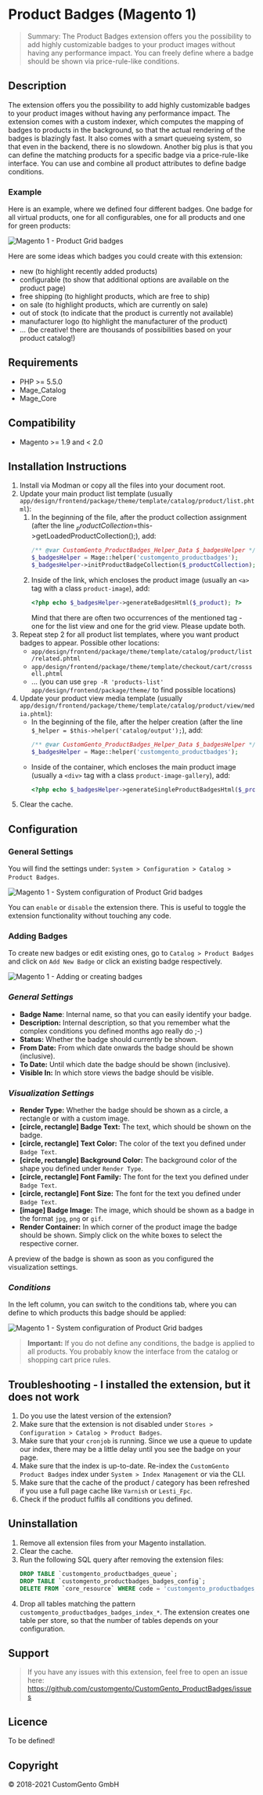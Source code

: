 # Product Badges (Magento 1)

> Summary: The Product Badges extension offers you the possibility to add highly customizable badges to your product images without having any performance impact. You can freely define where a badge should be shown via price-rule-like conditions.

## Description

The extension offers you the possibility to add highly customizable badges to your product images without having any performance impact. The extension comes with a custom indexer, which computes the mapping of badges to products in the background, so that the actual rendering of the badges is blazingly fast. It also comes with a smart queueing system, so that even in the backend, there is no slowdown. Another big plus is that you can define the matching products for a specific badge via a price-rule-like interface. You can use and combine all product attributes to define badge conditions.

### Example

Here is an example, where we defined four different badges. One badge for all virtual products, one for all configurables, one for all products and one for green products:

![Magento 1 - Product Grid badges](./docs-productbadges/media/frontend-example.png)

Here are some ideas which badges you could create with this extension:
* new (to highlight recently added products)
* configurable (to show that additional options are available on the product page)
* free shipping (to highlight products, which are free to ship)
* on sale (to highlight products, which are currently on sale)
* out of stock (to indicate that the product is currently not available)
* manufacturer logo (to highlight the manufacturer of the product)
* … (be creative! there are thousands of possibilities based on your product catalog!)

## Requirements
* PHP >= 5.5.0
* Mage_Catalog
* Mage_Core

## Compatibility
* Magento >= 1.9 and < 2.0

## Installation Instructions
1. Install via Modman or copy all the files into your document root.
2. Update your main product list template (usually `app/design/frontend/package/theme/template/catalog/product/list.phtml`):
    1. In the beginning of the file, after the product collection assignment (after the line $_productCollection=$this->getLoadedProductCollection();), add: 
        ```php
        /** @var CustomGento_ProductBadges_Helper_Data $_badgesHelper */
        $_badgesHelper = Mage::helper('customgento_productbadges');
        $_badgesHelper->initProductBadgeCollection($_productCollection);
        ```
    2. Inside of the link, which encloses the product image (usually an `<a>` tag with a class `product-image`), add: 
        ```php
        <?php echo $_badgesHelper->generateBadgesHtml($_product); ?>
        ```
        Mind that there are often two occurrences of the mentioned tag - one for the list view and one for the grid view. Please update both.
3. Repeat step 2 for all product list templates, where you want product badges to appear. Possible other locations:
    - `app/design/frontend/package/theme/template/catalog/product/list/related.phtml`
    - `app/design/frontend/package/theme/template/checkout/cart/crosssell.phtml`
    - ... (you can use `grep -R 'products-list' app/design/frontend/package/theme/` to find possible locations)
4. Update your product view media template (usually `app/design/frontend/package/theme/template/catalog/product/view/media.phtml`):
    - In the beginning of the file, after the helper creation (after the line `$_helper = $this->helper('catalog/output');`), add:
        ```php
        /** @var CustomGento_ProductBadges_Helper_Data $_badgesHelper */
        $_badgesHelper = Mage::helper('customgento_productbadges');
        ```
    - Inside of the container, which encloses the main product image (usually a `<div>` tag with a class `product-image-gallery`), add:
        ```php
        <?php echo $_badgesHelper->generateSingleProductBadgesHtml($_product); ?>
        ```
5. Clear the cache.

## Configuration

### General Settings
You will find the settings under: `System > Configuration > Catalog > Product Badges`.

![Magento 1 - System configuration of Product Grid badges](./docs-productbadges/media/system-configuration.png)

You can `enable` or `disable` the extension there. This is useful to toggle the extension functionality without touching any code.

### Adding Badges
To create new badges or edit existing ones, go to `Catalog > Product Badges` and click on `Add New Badge` or click an existing badge respectively.

![Magento 1 - Adding or creating badges](./docs-productbadges/media/adding-badges-general-visualisation.png)

### _General Settings_
* **Badge Name**: Internal name, so that you can easily identify your badge.
* **Description:** Internal description, so that you remember what the complex conditions you defined months ago really do ;-)
* **Status:** Whether the badge should currently be shown.
* **From Date:** From which date onwards the badge should be shown (inclusive).
* **To Date:** Until which date the badge should be shown (inclusive).
* **Visible In:** In which store views the badge should be visible.

### _Visualization Settings_
* **Render Type:** Whether the badge should be shown as a circle, a rectangle or with a custom image.
* **[circle, rectangle] Badge Text:** The text, which should be shown on the badge.
* **[circle, rectangle] Text Color:** The color of the text you defined under `Badge Text`.
* **[circle, rectangle] Background Color:** The background color of the shape you defined under `Render Type`.
* **[circle, rectangle] Font Family:** The font for the text you defined under `Badge Text`.
* **[circle, rectangle] Font Size:** The font for the text you defined under `Badge Text`.
* **[image] Badge Image:** The image, which should be shown as a badge in the format `jpg`, `png` or `gif`.
* **Render Container:** In which corner of the product image the badge should be shown. Simply click on the white boxes to select the respective corner.

A preview of the badge is shown as soon as you configured the visualization settings.

### _Conditions_
In the left column, you can switch to the conditions tab, where you can define to which products this badge should be applied:

![Magento 1 - System configuration of Product Grid badges](./docs-productbadges/media/adding-badges-conditions.png)

> **Important:** If you do not define any conditions, the badge is applied to all products. You probably know the interface from the catalog or shopping cart price rules.

## Troubleshooting - I installed the extension, but it does not work

1. Do you use the latest version of the extension?
2. Make sure that the extension is not disabled under `Stores > Configuration > Catalog > Product Badges`.
3. Make sure that your `cronjob` is running. Since we use a queue to update our index, there may be a little delay until you see the badge on your page.
4. Make sure that the index is up-to-date. Re-index the `CustomGento Product Badges` index under `System > Index Management` or via the CLI.
5. Make sure that the cache of the product / category has been refreshed if you use a full page cache like `Varnish` or `Lesti_Fpc`.
6. Check if the product fulfils all conditions you defined.

## Uninstallation

1. Remove all extension files from your Magento installation.
2. Clear the cache.
3. Run the following SQL query after removing the extension files:
    ```SQL
    DROP TABLE `customgento_productbadges_queue`;
    DROP TABLE `customgento_productbadges_badges_config`;
    DELETE FROM `core_resource` WHERE code = 'customgento_productbadges_setup';
    ```
4. Drop all tables matching the pattern `customgento_productbadges_badges_index_*`. The extension creates one table per store, so that the number of tables depends on your configuration.

## Support
> If you have any issues with this extension, feel free to open an issue here: https://github.com/customgento/CustomGento_ProductBadges/issues


## Licence

To be defined!

## Copyright
© 2018-2021 CustomGento GmbH

